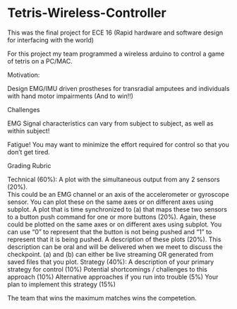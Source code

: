 # Tetris-Wireless-Controller

This was the final project for ECE 16 (Rapid hardware and software design for interfacing with the world)

For this project my team programmed a wireless arduino to control a game of tetris on a PC/MAC.


Motivation: 

Design EMG/IMU driven prostheses for transradial amputees and individuals with hand motor impairments
(And to win!!)


Challenges

EMG Signal characteristics can vary from subject to subject, as well as within subject!

Fatigue! You may want to minimize the effort required for control so that you don’t get tired.

Grading Rubric

Technical (60%):
A plot with the simultaneous output from any 2 sensors (20%).  
This could be an EMG channel or an axis of the accelerometer or gyroscope sensor.  You can plot these on the same axes or on different axes using subplot.
A plot that is time synchronized to (a) that maps these two sensors to a button push command for one or more buttons (20%).
Again, these could be plotted on the same axes or on different axes using subplot.  You can use “0” to represent that the button is not being pushed and “1” to represent that it is being pushed.
A description of these plots (20%).
This description can be oral and will be delivered when we meet to discuss the checkpoint.
(a) and (b) can either be live streaming OR generated from saved files that you plot.
Strategy (40%): 
A description of your primary strategy for control (10%)
Potential shortcomings / challenges to this approach (10%)
Alternative approaches if you run into trouble (5%)
Your plan to implement this strategy (15%)


The team that wins the maximum matches wins the competetion.
